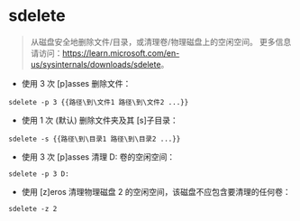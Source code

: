 # sdelete

> 从磁盘安全地删除文件/目录，或清理卷/物理磁盘上的空闲空间。
> 更多信息请访问：<https://learn.microsoft.com/en-us/sysinternals/downloads/sdelete>。

- 使用 3 次 [p]asses 删除文件：

`sdelete -p 3 {{路径\到\文件1 路径\到\文件2 ...}}`

- 使用 1 次 (默认) 删除文件夹及其 [s]子目录：

`sdelete -s {{路径\到\目录1 路径\到\目录2 ...}}`

- 使用 3 次 [p]asses 清理 D: 卷的空闲空间：

`sdelete -p 3 D:`

- 使用 [z]eros 清理物理磁盘 2 的空闲空间，该磁盘不应包含要清理的任何卷：

`sdelete -z 2`